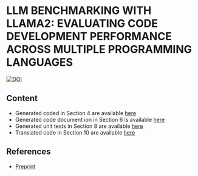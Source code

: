 # LLM BENCHMARKING WITH LLAMA2: EVALUATING CODE DEVELOPMENT PERFORMANCE ACROSS MULTIPLE PROGRAMMING LANGUAGES
[![DOI](https://zenodo.org/badge/852986173.svg)](https://doi.org/10.5281/zenodo.15832248)

## Content

* Generated coded in Section 4 are available [here](https://github.com/diehlpkpapers/ai-journal-paper)
* Generated code document ion in Section 6 is available [here](https://github.com/diehlpkpapers/ai-journal-paper/tree/main/documentation)
* Generated unit tests in Section 8 are available [here](https://github.com/diehlpkpapers/ai-journal-paper/tree/main/testing)
* Translated code in Section 10 are available [here](https://github.com/diehlpkpapers/ai-journal-paper/tree/main/translation)

## References

* [Preprint](https://arxiv.org/abs/2503.19217)
